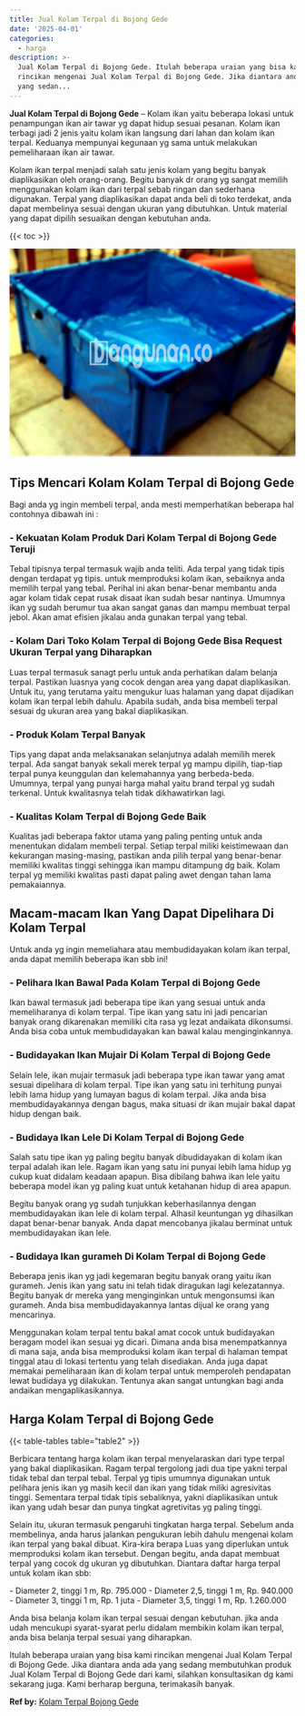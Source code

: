 ```yaml
---
title: Jual Kolam Terpal di Bojong Gede
date: '2025-04-01'
categories:
  - harga
description: >-
  Jual Kolam Terpal di Bojong Gede. Itulah beberapa uraian yang bisa kami
  rincikan mengenai Jual Kolam Terpal di Bojong Gede. Jika diantara anda ada
  yang sedan...
---
```


**Jual Kolam Terpal di Bojong Gede** – Kolam ikan yaitu beberapa lokasi untuk penampungan ikan air tawar yg dapat hidup sesuai pesanan. Kolam ikan terbagi jadi 2 jenis yaitu kolam ikan langsung dari lahan dan kolam ikan terpal. Keduanya mempunyai kegunaan yg sama untuk melakukan pemeliharaan ikan air tawar.

Kolam ikan terpal menjadi salah satu jenis kolam yang begitu banyak diaplikasikan oleh orang-orang. Begitu banyak dr orang yg sangat memilih menggunakan kolam ikan dari terpal sebab ringan dan sederhana digunakan. Terpal yang diaplikasikan dapat anda beli di toko terdekat, anda dapat membelinya sesuai dengan ukuran yang dibutuhkan. Untuk material yang dapat dipilih sesuaikan dengan kebutuhan anda.

{{< toc >}}

![Jual Kolam Terpal di Bojong Gede](/images/jual-kolam-terpal-29.png)

## Tips Mencari Kolam Kolam Terpal di Bojong Gede

Bagi anda yg ingin membeli terpal, anda mesti memperhatikan beberapa hal contohnya dibawah ini :

### \- Kekuatan Kolam Produk Dari Kolam Terpal di Bojong Gede Teruji

Tebal tipisnya terpal termasuk wajib anda teliti. Ada terpal yang tidak tipis dengan terdapat yg tipis. untuk memproduksi kolam ikan, sebaiknya anda memilih terpal yang tebal. Perihal ini akan benar-benar membantu anda agar kolam tidak cepat rusak disaat ikan sudah besar nantinya. Umumnya ikan yg sudah berumur tua akan sangat ganas dan mampu membuat terpal jebol. Akan amat efisien jikalau anda gunakan terpal yang tebal.

### \- Kolam Dari Toko Kolam Terpal di Bojong Gede Bisa Request Ukuran Terpal yang Diharapkan

Luas terpal termasuk sanagt perlu untuk anda perhatikan dalam belanja terpal. Pastikan luasnya yang cocok dengan area yang dapat diaplikasikan. Untuk itu, yang terutama yaitu mengukur luas halaman yang dapat dijadikan kolam ikan terpal lebih dahulu. Apabila sudah, anda bisa membeli terpal sesuai dg ukuran area yang bakal diaplikasikan.

### \- Produk Kolam Terpal Banyak

Tips yang dapat anda melaksanakan selanjutnya adalah memilih merek terpal. Ada sangat banyak sekali merek terpal yg mampu dipilih, tiap-tiap terpal punya keunggulan dan kelemahannya yang berbeda-beda. Umumnya, terpal yang punyai harga mahal yaitu brand terpal yg sudah terkenal. Untuk kwalitasnya telah tidak dikhawatirkan lagi.

### \- Kualitas Kolam Terpal di Bojong Gede Baik

Kualitas jadi beberapa faktor utama yang paling penting untuk anda menentukan didalam membeli terpal. Setiap terpal miliki keistimewaan dan kekurangan masing-masing, pastikan anda pilih terpal yang benar-benar memiliki kwalitas tinggi sehingga ikan mampu ditampung dg baik. Kolam terpal yg memiliki kwalitas pasti dapat paling awet dengan tahan lama pemakaiannya.

## Macam-macam Ikan Yang Dapat Dipelihara Di Kolam Terpal

Untuk anda yg ingin memeliahara atau membudidayakan kolam ikan terpal, anda dapat memilih beberapa ikan sbb ini!

### \- Pelihara Ikan Bawal Pada Kolam Terpal di Bojong Gede

Ikan bawal termasuk jadi beberapa tipe ikan yang sesuai untuk anda memeliharanya di kolam terpal. Tipe ikan yang satu ini jadi pencarian banyak orang dikarenakan memiliki cita rasa yg lezat andaikata dikonsumsi. Anda bisa coba untuk membudidayakan kan bawal kalau menginginkannya.

### \- Budidayakan Ikan Mujair Di Kolam Terpal di Bojong Gede

Selain lele, ikan mujair termasuk jadi beberapa type ikan tawar yang amat sesuai dipelihara di kolam terpal. Tipe ikan yang satu ini terhitung punyai lebih lama hidup yang lumayan bagus di kolam terpal. Jika anda bisa membudidayakannya dengan bagus, maka situasi dr ikan mujair bakal dapat hidup dengan baik.

### \- Budidaya Ikan Lele Di Kolam Terpal di Bojong Gede

Salah satu tipe ikan yg paling begitu banyak dibudidayakan di kolam ikan terpal adalah ikan lele. Ragam ikan yang satu ini punyai lebih lama hidup yg cukup kuat didalam keadaan apapun. Bisa dibilang bahwa ikan lele yaitu beberapa model ikan yg paling kuat untuk ketahanan hidup di area apapun.

Begitu banyak orang yg sudah tunjukkan keberhasilannya dengan membudidayakan ikan lele di kolam terpal. Alhasil keuntungan yg dihasilkan dapat benar-benar banyak. Anda dapat mencobanya jikalau berminat untuk membudidayakan ikan lele.

### \- Budidaya Ikan gurameh Di Kolam Terpal di Bojong Gede

Beberapa jenis ikan yg jadi kegemaran begitu banyak orang yaitu ikan gurameh. Jenis ikan yang satu ini telah tidak diragukan lagi kelezatannya. Begitu banyak dr mereka yang menginginkan untuk mengonsumsi ikan gurameh. Anda bisa membudidayakannya lantas dijual ke orang yang mencarinya.

Menggunakan kolam terpal tentu bakal amat cocok untuk budidayakan beragam model ikan sesuai yg dicari. Dimana anda bisa menempatkannya di mana saja, anda bisa memproduksi kolam ikan terpal di halaman tempat tinggal atau di lokasi tertentu yang telah disediakan. Anda juga dapat memakai pemeliharaan ikan di kolam terpal untuk memperoleh pendapatan lewat budidaya yg dilakukan. Tentunya akan sangat untungkan bagi anda andaikan mengaplikasikannya.

## Harga Kolam Terpal di Bojong Gede

{{< table-tables table="table2" >}}

Berbicara tentang harga kolam ikan terpal menyelaraskan dari type terpal yang bakal diaplikasikan. Ragam terpal tergolong jadi dua tipe yakni terpal tidak tebal dan terpal tebal. Terpal yg tipis umumnya digunakan untuk pelihara jenis ikan yg masih kecil dan ikan yang tidak miliki agresivitas tinggi. Sementara terpal tidak tipis sebaliknya, yakni diaplikasikan untuk ikan yang udah besar dan punya tingkat agretivitas yg paling tinggi.

Selain itu, ukuran termasuk pengaruhi tingkatan harga terpal. Sebelum anda membelinya, anda harus jalankan pengukuran lebih dahulu mengenai kolam ikan terpal yang bakal dibuat. Kira-kira berapa Luas yang diperlukan untuk memproduksi kolam ikan tersebut. Dengan begitu, anda dapat membuat terpal yang cocok dg ukuran yg dibutuhkan. Diantara daftar harga terpal untuk kolam ikan sbb:

\- Diameter 2, tinggi 1 m, Rp. 795.000 - Diameter 2,5, tinggi 1 m, Rp. 940.000 - Diameter 3, tinggi 1 m, Rp. 1 juta - Diameter 3,5, tinggi 1 m, Rp. 1.260.000

Anda bisa belanja kolam ikan terpal sesuai dengan kebutuhan. jika anda udah mencukupi syarat-syarat perlu didalam membikin kolam ikan terpal, anda bisa belanja terpal sesuai yang diharapkan.

Itulah beberapa uraian yang bisa kami rincikan mengenai Jual Kolam Terpal di Bojong Gede. Jika diantara anda ada yang sedang membutuhkan produk Jual Kolam Terpal di Bojong Gede dari kami, silahkan konsultasikan dg kami sekarang juga. Kami berharap berguna, terimakasih banyak.

**Ref by:** [Kolam Terpal Bojong Gede](https://id.wikipedia.org/wiki/Kolam)
